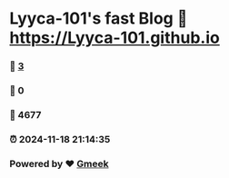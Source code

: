 # Lyyca-101's fast Blog :link: https://Lyyca-101.github.io 
### :page_facing_up: [3](https://Lyyca-101.github.io/tag.html) 
### :speech_balloon: 0 
### :hibiscus: 4677 
### :alarm_clock: 2024-11-18 21:14:35 
### Powered by :heart: [Gmeek](https://github.com/Meekdai/Gmeek)
